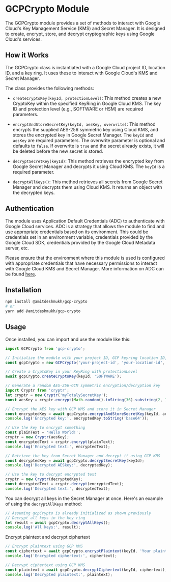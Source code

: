 # GCPCrypto Module

The GCPCrypto module provides a set of methods to interact with Google Cloud's Key Management Service (KMS) and Secret Manager. It is designed to create, encrypt, store, and decrypt cryptographic keys using Google Cloud's services.

## How it Works
The GCPCrypto class is instantiated with a Google Cloud project ID, location ID, and a key ring. It uses these to interact with Google Cloud's KMS and Secret Manager.

The class provides the following methods:

- `createCryptoKey(keyId, protectionLevel)`: This method creates a new CryptoKey within the specified KeyRing in Google Cloud KMS. The key ID and protection level (e.g., SOFTWARE or HSM) are required parameters.

- `encryptAndStoreSecretKey(keyId, aesKey, overwrite)`: This method encrypts the supplied AES-256 symmetric key using Cloud KMS, and stores the encrypted key in Google Secret Manager. The `keyId` and `aesKey` are required parameters. The overwrite parameter is optional and defaults to `false`. If overwrite is `true` and the secret already exists, it will be deleted before the new secret is stored.

- `decryptSecretKey(keyId)`: This method retrieves the encrypted key from Google Secret Manager and decrypts it using Cloud KMS. The `keyId` is a required parameter.

- `decryptAllKeys()`: This method retrieves all secrets from Google Secret Manager and decrypts them using Cloud KMS. It returns an object with the decrypted keys.

## Authentication

The module uses Application Default Credentials (ADC) to authenticate with Google Cloud services. ADC is a strategy that allows the module to find and use appropriate credentials based on its environment. This could be credentials set in an environment variable, credentials provided by the Google Cloud SDK, credentials provided by the Google Cloud Metadata server, etc.

Please ensure that the environment where this module is used is configured with appropriate credentials that have necessary permissions to interact with Google Cloud KMS and Secret Manager. More information on ADC can be found [here](https://cloud.google.com/docs/authentication/provide-credentials-adc).


## Installation

```bash
npm install @amitdeshmukh/gcp-crypto
# or
yarn add @amitdeshmukh/gcp-crypto
```

## Usage
Once installed, you can import and use the module like this:

```js
import GCPCrypto from 'gcp-crypto';

// Initialize the module with your project ID, GCP keyring location ID, and keyring name
const gcpCrypto = new GCPCrypto('your-project-id', 'your-location-id', 'your-key-ring');

// Create a CryptoKey in your KeyRing with protectionLevel
await gcpCrypto.createCryptoKey(keyId, 'SOFTWARE');

// Generate a random AES-256-GCM symmetric encryption/decryption key
import Cryptr from 'cryptr';
let cryptr = new Cryptr('myTotalySecretKey');
const aesKey = cryptr.encrypt(Math.random().toString(36).substring(2, 15));

// Encrypt the AES key with GCP KMS and store it in Secret Manager
const encryptedKey = await gcpCrypto.encryptAndStoreSecretKey(keyId, aesKey, true);
console.log('Encrypted key:', encryptedKey.toString('base64'));

// Use the key to encrypt something
const plainText = 'Hello World!';
cryptr = new Cryptr(aesKey);
const encryptedText = cryptr.encrypt(plainText);
console.log('Encrypted text:', encryptedText);

// Retrieve the key from Secret Manager and decrypt it using GCP KMS
const decryptedKey = await gcpCrypto.decryptSecretKey(keyId);
console.log('Decrypted AESkey:', decryptedKey);

// Use the key to decrypt encrypted text
cryptr = new Cryptr(decryptedKey);
const decryptedText = cryptr.decrypt(encryptedText);
console.log('Decrypted text:', decryptedText);

```

You can decrypt all keys in the Secret Manager at once. Here's an example of using the `decryptAllKeys` method:
```js
// Assuming gcpCrypto is already initialized as shown previously
// Decrypt all keys in the key ring
let result = await gcpCrypto.decryptAllKeys();
console.log('All keys:', result);
```


Encrypt plaintext and decrypt ciphertext
```js
// Encrypt plaintext using GCP KMS
const ciphertext = await gcpCrypto.encryptPlaintext(keyId, 'Your plaintext here');
console.log('Encrypted ciphertext:', ciphertext);

// Decrypt ciphertext using GCP KMS
const plaintext = await gcpCrypto.decryptCiphertext(keyId, ciphertext);
console.log('Decrypted plaintext:', plaintext);
```